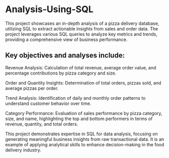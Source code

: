 # Analysis-Using-SQL
This project showcases an in-depth analysis of a pizza delivery database, utilizing SQL to extract actionable insights from sales and order data. The project leverages various SQL queries to analyze key metrics and trends, providing a comprehensive view of business performance.

## Key objectives and analyses include:

Revenue Analysis: Calculation of total revenue, average order value, and percentage contributions by pizza category and size.

Order and Quantity Insights: Determination of total orders, pizzas sold, and average pizzas per order.

Trend Analysis: Identification of daily and monthly order patterns to understand customer behavior over time.

Category Performance: Evaluation of sales performance by pizza category, size, and name, highlighting the top and bottom performers in terms of revenue, quantity, and total orders.

This project demonstrates expertise in SQL for data analysis, focusing on generating meaningful business insights from raw transactional data. It is an example of applying analytical skills to enhance decision-making in the food delivery industry.
